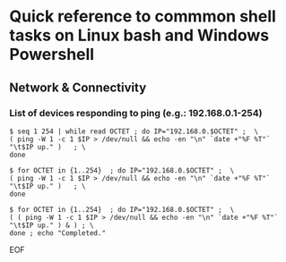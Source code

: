 # Quick reference to commmon shell tasks on Linux bash and Windows Powershell

## Network & Connectivity
### List of devices responding to ping (e.g.: 192.168.0.1-254)

    $ seq 1 254 | while read OCTET ; do IP="192.168.0.$OCTET" ;  \
    ( ping -W 1 -c 1 $IP > /dev/null && echo -en "\n" `date +"%F %T"` "\t$IP up." )   ; \
    done

    $ for OCTET in {1..254}  ; do IP="192.168.0.$OCTET" ;  \
    ( ping -W 1 -c 1 $IP > /dev/null && echo -en "\n" `date +"%F %T"` "\t$IP up." )   ; \
    done
   
    $ for OCTET in {1..254}  ; do IP="192.168.0.$OCTET" ;  \
    ( ( ping -W 1 -c 1 $IP > /dev/null && echo -en "\n" `date +"%F %T"` "\t$IP up." ) & ) ; \
    done ; echo "Completed."

EOF
